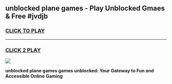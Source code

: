 
## unblocked plane games - Play Unblocked Gmaes & Free #jvdjb
<h3>
<a href="https://news.freeplayer.one?title=unblocked_plane_games&ref=24F">CLICK TO PLAY</a></h3>
<hr>

<h3>
<a href="https://news.freeplayer.one?title=unblocked_plane_games&ref=24F">CLICK 2 PLAY</a>
  
</h3>

<a href="https://news.freeplayer.one?title=unblocked_plane_games&ref=24F/"><img src="https://clearcache.store/games.png"></a>


**unblocked plane games games unblocked: Your Gateway to Fun and Accessible Online Gaming**
